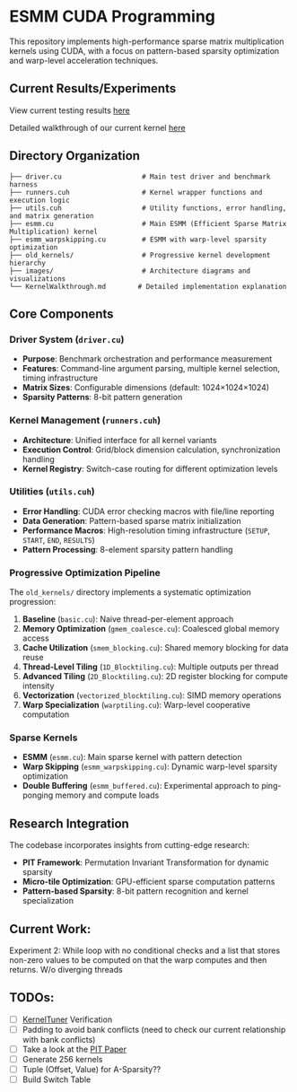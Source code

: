 # ESMM CUDA Programming
This repository implements high-performance sparse matrix multiplication kernels using CUDA, with a focus on pattern-based sparsity optimization and warp-level acceleration techniques.

## Current Results/Experiments
View current testing results [here](https://docs.google.com/spreadsheets/d/1l7kVnpowxioqy-BX4UVK34Vqc7DbwsiFNjKI8jKklxw/edit?usp=sharing)  

Detailed walkthrough of our current kernel [here](https://github.com/AveryClapp/MMMResearch/blob/main/KernelWalkthrough.md)


## Directory Organization

```
├── driver.cu                    # Main test driver and benchmark harness
├── runners.cuh                  # Kernel wrapper functions and execution logic
├── utils.cuh                    # Utility functions, error handling, and matrix generation
├── esmm.cu                      # Main ESMM (Efficient Sparse Matrix Multiplication) kernel
├── esmm_warpskipping.cu         # ESMM with warp-level sparsity optimization
├── old_kernels/                 # Progressive kernel development hierarchy
├── images/                      # Architecture diagrams and visualizations
└── KernelWalkthrough.md        # Detailed implementation explanation
```

## Core Components

### **Driver System** (`driver.cu`)
- **Purpose**: Benchmark orchestration and performance measurement
- **Features**: Command-line argument parsing, multiple kernel selection, timing infrastructure
- **Matrix Sizes**: Configurable dimensions (default: 1024×1024×1024)
- **Sparsity Patterns**: 8-bit pattern generation

### **Kernel Management** (`runners.cuh`)
- **Architecture**: Unified interface for all kernel variants
- **Execution Control**: Grid/block dimension calculation, synchronization handling
- **Kernel Registry**: Switch-case routing for different optimization levels

### **Utilities** (`utils.cuh`)
- **Error Handling**: CUDA error checking macros with file/line reporting
- **Data Generation**: Pattern-based sparse matrix initialization
- **Performance Macros**: High-resolution timing infrastructure (`SETUP`, `START`, `END`, `RESULTS`)
- **Pattern Processing**: 8-element sparsity pattern handling

### **Progressive Optimization Pipeline**
The `old_kernels/` directory implements a systematic optimization progression:

1. **Baseline** (`basic.cu`): Naive thread-per-element approach
2. **Memory Optimization** (`gmem_coalesce.cu`): Coalesced global memory access
3. **Cache Utilization** (`smem_blocking.cu`): Shared memory blocking for data reuse
4. **Thread-Level Tiling** (`1D_Blocktiling.cu`): Multiple outputs per thread
5. **Advanced Tiling** (`2D_Blocktiling.cu`): 2D register blocking for compute intensity
6. **Vectorization** (`vectorized_blocktiling.cu`): SIMD memory operations
7. **Warp Specialization** (`warptiling.cu`): Warp-level cooperative computation

### **Sparse Kernels**
- **ESMM** (`esmm.cu`): Main sparse kernel with pattern detection
- **Warp Skipping** (`esmm_warpskipping.cu`): Dynamic warp-level sparsity optimization
- **Double Buffering** (`esmm_buffered.cu`): Experimental approach to ping-ponging memory and compute loads

## Research Integration

The codebase incorporates insights from cutting-edge research:
- **PIT Framework**: Permutation Invariant Transformation for dynamic sparsity
- **Micro-tile Optimization**: GPU-efficient sparse computation patterns  
- **Pattern-based Sparsity**: 8-bit pattern recognition and kernel specialization

## Current Work:
Experiment 2: While loop with no conditional checks and a list that stores non-zero values to be computed on that the warp computes and then returns. W/o diverging threads

## TODOs: 
- [ ] [KernelTuner](https://github.com/KernelTuner/kernel_tuner) Verification
- [ ] Padding to avoid bank conflicts (need to check our current relationship with bank conflicts)
- [ ] Take a look at the [PIT Paper](https://arxiv.org/pdf/2301.10936)
- [ ] Generate 256 kernels
- [ ] Tuple (Offset, Value) for A-Sparsity??
- [ ] Build Switch Table
